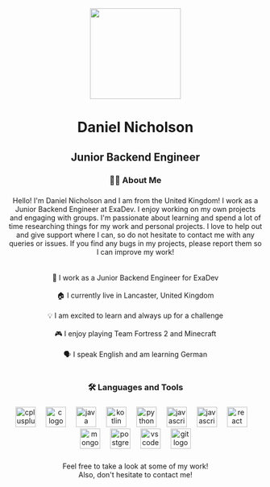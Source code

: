 <div align="center">
  <img height="180" src="https://avatars.githubusercontent.com/u/36234004"  />
</div>

###

<h1 align="center">Daniel Nicholson</h1>

###

<h2 align="center">Junior Backend Engineer</h2>

###

<h3 align="center">👨‍💻  About Me</h3>

###

<p align="center">Hello! I'm Daniel Nicholson and I am from the United Kingdom! I work as a Junior Backend Engineer at ExaDev. I enjoy working on my own projects and engaging with groups. I'm passionate about learning and spend a lot of time researching things for my work and personal projects. I love to help out and give support where I can, so do not hesitate to contact me with any queries or issues. If you find any bugs in my projects, please report them so I can improve my work!<br><br><br>💼 I work as a Junior Backend Engineer for ExaDev <br><br>🏠 I currently live in Lancaster, United Kingdom <br><br>💡 I am excited to learn and always up for a challenge <br><br>🎮 I enjoy playing Team Fortress 2 and Minecraft <br><br>🗣️ I speak English and am learning German<br><br> </p>
  
###

<h3 align="center">🛠 Languages and Tools</h3>

###

<div align="center">
  <img src="https://cdn.jsdelivr.net/gh/devicons/devicon/icons/cplusplus/cplusplus-original.svg" height="40" alt="cplusplus logo"  />
  <img width="12" />
  <img src="https://cdn.jsdelivr.net/gh/devicons/devicon/icons/csharp/csharp-original.svg" height="40" alt="c logo"  />
  <img width="12" />
  <img src="https://cdn.jsdelivr.net/gh/devicons/devicon/icons/java/java-original.svg" height="40" alt="java logo"  />
  <img width="12" />
  <img src="https://cdn.jsdelivr.net/gh/devicons/devicon/icons/kotlin/kotlin-original.svg" height="40" alt="kotlin logo"  />
  <img width="12" />
  <img src="https://cdn.jsdelivr.net/gh/devicons/devicon/icons/python/python-original.svg" height="40" alt="python logo"  />
  <img width="12" />
  <img src="https://cdn.jsdelivr.net/gh/devicons/devicon/icons/javascript/javascript-original.svg" height="40" alt="javascript logo"  />
  <img width="12" />
  <img src="https://cdn.jsdelivr.net/gh/devicons/devicon/icons/typescript/typescript-original.svg" height="40" alt="javascript logo"  />
  <img width="12" />
  <img src="https://cdn.jsdelivr.net/gh/devicons/devicon/icons/react/react-original.svg" height="40" alt="react logo"  />
  <img width="12" />
  <img src="https://cdn.jsdelivr.net/gh/devicons/devicon/icons/mongodb/mongodb-original.svg" height="40" alt="mongodb logo"  />
  <img width="12" />
  <img src="https://cdn.jsdelivr.net/gh/devicons/devicon/icons/postgresql/postgresql-plain.svg" height="40" alt="postgresql logo"  />
  <img width="12" />
  <img src="https://cdn.jsdelivr.net/gh/devicons/devicon/icons/vscode/vscode-original.svg" height="40" alt="vscode logo"  />
  <img width="12" />
  <img src="https://cdn.jsdelivr.net/gh/devicons/devicon/icons/git/git-original.svg" height="40" alt="git logo"  />
</div>

###

<p align="center">Feel free to take a look at some of my work!<br>Also, don't hesitate to contact me!</p>


